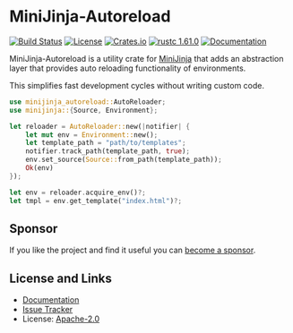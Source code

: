 # MiniJinja-Autoreload

[![Build Status](https://github.com/mitsuhiko/minijinja/workflows/Tests/badge.svg?branch=main)](https://github.com/mitsuhiko/minijinja/actions?query=workflow%3ATests)
[![License](https://img.shields.io/github/license/mitsuhiko/minijinja)](https://github.com/mitsuhiko/minijinja/blob/main/LICENSE)
[![Crates.io](https://img.shields.io/crates/d/minijinja-autoreload.svg)](https://crates.io/crates/minijinja-autoreload)
[![rustc 1.61.0](https://img.shields.io/badge/rust-1.61%2B-orange.svg)](https://img.shields.io/badge/rust-1.61%2B-orange.svg)
[![Documentation](https://docs.rs/minijinja-autoreload/badge.svg)](https://docs.rs/minijinja-autoreload)

MiniJinja-Autoreload is a utility crate for [MiniJinja](https://github.com/mitsuhiko/minijinja)
that adds an abstraction layer that provides auto reloading functionality of environments.

This simplifies fast development cycles without writing custom code.

```rust
use minijinja_autoreload::AutoReloader;
use minijinja::{Source, Environment};

let reloader = AutoReloader::new(|notifier| {
    let mut env = Environment::new();
    let template_path = "path/to/templates";
    notifier.track_path(template_path, true);
    env.set_source(Source::from_path(template_path));
    Ok(env)
});

let env = reloader.acquire_env()?;
let tmpl = env.get_template("index.html")?;
```

## Sponsor

If you like the project and find it useful you can [become a
sponsor](https://github.com/sponsors/mitsuhiko).

## License and Links

- [Documentation](https://docs.rs/minijinja-autoreload/)
- [Issue Tracker](https://github.com/mitsuhiko/minijinja/issues)
- License: [Apache-2.0](https://github.com/mitsuhiko/minijinja/blob/main/LICENSE)
